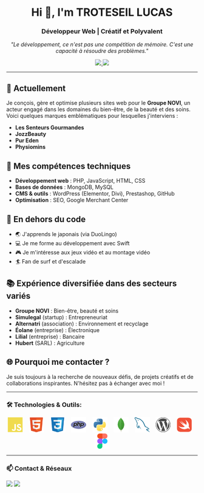 

<h1 align="center">Hi 👋, I'm TROTESEIL LUCAS</h1>
<h3 align="center">Développeur Web | Créatif et Polyvalent</h3>

<p align="center">
  <em>"Le développement, ce n'est pas une compétition de mémoire. C'est une capacité à résoudre des problèmes."</em>
</p>


<div align="center">
  <a href="https://beacons.ai/Lucas-tsl">
    <img height="180em" src="https://github-readme-stats.vercel.app/api?username=Lucas-tsl&show_icons=true&theme=white&include_all_commits=true&count_private=true"/>
    <img height="180em" src="https://github-readme-stats.vercel.app/api/top-langs/?username=Lucas-tsl&layout=compact&langs_count=8&theme=white"/>
  </a>
</div>


---

## 🎯 Actuellement
Je conçois, gère et optimise plusieurs sites web pour le **Groupe NOVI**, un acteur engagé dans les domaines du bien-être, de la beauté et des soins. Voici quelques marques emblématiques pour lesquelles j'interviens :

- **Les Senteurs Gourmandes**
- **JozzBeauty**
- **Pur Eden**
- **Physiomins**

## 🔧 Mes compétences techniques
- **Développement web** : PHP, JavaScript, HTML, CSS
- **Bases de données** : MongoDB, MySQL
- **CMS & outils** : WordPress (Elementor, Divi), Prestashop, GitHub
- **Optimisation** : SEO, Google Merchant Center

## 🌟 En dehors du code
- 🌏 J'apprends le japonais (via DuoLingo)
- 💻 Je me forme au développement avec Swift
- 🎮 Je m'intéresse aux jeux vidéo et au montage vidéo
- 🏄 Fan de surf et d'escalade

## 📚 Expérience diversifiée dans des secteurs variés
- **Groupe NOVI** : Bien-être, beauté et soins
- **Simulegal** (startup) : Entrepreneuriat
- **Alternatri** (association) : Environnement et recyclage
- **Éolane** (entreprise) : Électronique
- **Lilial** (entreprise) : Bancaire
- **Hubert** (SARL) : Agriculture

## 🌐 Pourquoi me contacter ?
Je suis toujours à la recherche de nouveaux défis, de projets créatifs et de collaborations inspirantes. N'hésitez pas à échanger avec moi !

---

<h3 align="left">🛠️ Technologies & Outils:</h3>
<p align="center">
  <img alt="JavaScript" height="40" width="40" src="https://raw.githubusercontent.com/devicons/devicon/master/icons/javascript/javascript-plain.svg">
  &nbsp;&nbsp;
  <img alt="HTML5" height="40" width="40" src="https://raw.githubusercontent.com/devicons/devicon/master/icons/html5/html5-original.svg">
  &nbsp;&nbsp;
  <img alt="CSS3" height="40" width="40" src="https://raw.githubusercontent.com/devicons/devicon/master/icons/css3/css3-original.svg">
  &nbsp;&nbsp;
  <img alt="PHP" height="40" width="40" src="https://raw.githubusercontent.com/devicons/devicon/master/icons/php/php-original.svg">
  &nbsp;&nbsp;
  <img alt="Python" height="40" width="40" src="https://raw.githubusercontent.com/devicons/devicon/master/icons/python/python-original.svg">
  &nbsp;&nbsp;
  <img alt="MongoDB" height="40" width="40" src="https://raw.githubusercontent.com/devicons/devicon/master/icons/mongodb/mongodb-original.svg">
  &nbsp;&nbsp;
  <img alt="MySQL" height="40" width="40" src="https://raw.githubusercontent.com/devicons/devicon/master/icons/mysql/mysql-original.svg">
  &nbsp;&nbsp;
  <img alt="WordPress" height="40" width="40" src="https://raw.githubusercontent.com/devicons/devicon/master/icons/wordpress/wordpress-plain.svg">
  &nbsp;&nbsp;
  <img alt="Swift" height="40" width="40" src="https://raw.githubusercontent.com/devicons/devicon/master/icons/swift/swift-original.svg">
  &nbsp;&nbsp;
  <img alt="Figma" height="40" width="40" src="https://raw.githubusercontent.com/devicons/devicon/master/icons/figma/figma-original.svg">
</p>

---

### 📫 Contact & Réseaux
<p align="left">
  <a href="mailto:troteseil.lucas@gmail.com"><img src="https://img.shields.io/badge/troteseil.lucas@gmail.com-blue?style=flat-square" /></a>
  <a href="https://linkedin.com/in/lucas-tsl"><img src="https://img.shields.io/badge/LinkedIn-Lucas--tsl-blue?style=flat-square" /></a>
</p>

